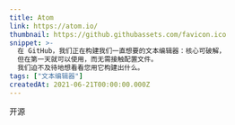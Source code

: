 ```yaml
---
title: Atom
link: https://atom.io/
thumbnail: https://github.githubassets.com/favicon.ico
snippet: >-
  在 GitHub，我们正在构建我们一直想要的文本编辑器：核心可破解，
  但在第一天就可以使用，而无需接触配置文件。
  我们迫不及待地想看看您用它构建出什么。
tags: ["文本编辑器"]
createdAt: 2021-06-21T00:00:00.000Z
---
```

开源